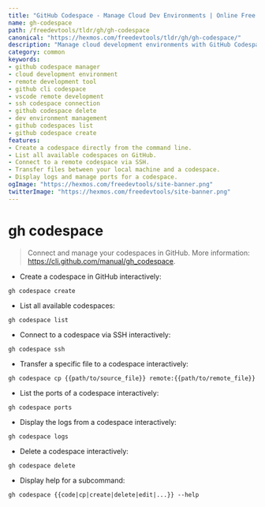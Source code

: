 ```yaml
---
title: "GitHub Codespace - Manage Cloud Dev Environments | Online Free DevTools by Hexmos"
name: gh-codespace
path: /freedevtools/tldr/gh/gh-codespace
canonical: "https://hexmos.com/freedevtools/tldr/gh/gh-codespace/"
description: "Manage cloud development environments with GitHub Codespace.  Connect, list, and delete codespaces seamlessly. Free online tool, no registration required."
category: common
keywords:
- github codespace manager
- cloud development environment
- remote development tool
- github cli codespace
- vscode remote development
- ssh codespace connection
- github codespace delete
- dev environment management
- github codespaces list
- github codespace create
features:
- Create a codespace directly from the command line.
- List all available codespaces on GitHub.
- Connect to a remote codespace via SSH.
- Transfer files between your local machine and a codespace.
- Display logs and manage ports for a codespace.
ogImage: "https://hexmos.com/freedevtools/site-banner.png"
twitterImage: "https://hexmos.com/freedevtools/site-banner.png"
---
```


# gh codespace

> Connect and manage your codespaces in GitHub.
> More information: <https://cli.github.com/manual/gh_codespace>.

- Create a codespace in GitHub interactively:

`gh codespace create`

- List all available codespaces:

`gh codespace list`

- Connect to a codespace via SSH interactively:

`gh codespace ssh`

- Transfer a specific file to a codespace interactively:

`gh codespace cp {{path/to/source_file}} remote:{{path/to/remote_file}}`

- List the ports of a codespace interactively:

`gh codespace ports`

- Display the logs from a codespace interactively:

`gh codespace logs`

- Delete a codespace interactively:

`gh codespace delete`

- Display help for a subcommand:

`gh codespace {{code|cp|create|delete|edit|...}} --help`

